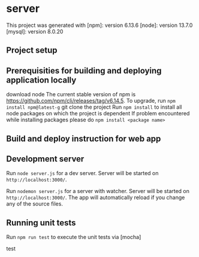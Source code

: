 # server

This project was generated with
[npm]: version 6.13.6 
[node]: version 13.7.0
[mysql]: version 8.0.20


## Project setup 

## Prerequisities for building and deploying application locally 
download node 
The current stable version of npm is https://github.com/npm/cli/releases/tag/v6.14.5.
To upgrade, run `npm install npm@latest-g` 
git clone the project 
Run `npm install` to install all node packages on which the project is dependent
If problem encountered while installing packages please do `npm install <package name>`


## Build and deploy instruction for web app

## Development server

Run `node server.js` for a dev server. Server will be started on `http://localhost:3000/`. 

Run `nodemon server.js` for a server with watcher. Server will be started on `http://localhost:3000/`. The app will automatically reload if you change any of the source files.


## Running unit tests

Run `npm run test` to execute the unit tests via [mocha]

test